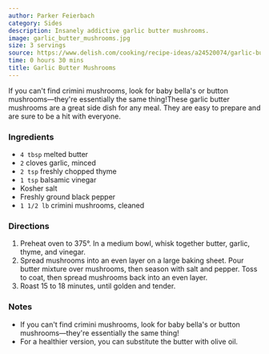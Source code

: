 ```yaml
---
author: Parker Feierbach
category: Sides
description: Insanely addictive garlic butter mushrooms.
image: garlic_butter_mushrooms.jpg
size: 3 servings
source: https://www.delish.com/cooking/recipe-ideas/a24520074/garlic-butter-mushrooms-recipe/
time: 0 hours 30 mins
title: Garlic Butter Mushrooms
---
```


If you can't find crimini mushrooms, look for baby bella's or button mushrooms—they're essentially the same thing!These garlic butter mushrooms are a great side dish for any meal. They are easy to prepare and are sure to be a hit with everyone.

### Ingredients

* `4 tbsp` melted butter
* `2` cloves garlic, minced
* `2 tsp` freshly chopped thyme
* `1 tsp` balsamic vinegar
* Kosher salt
* Freshly ground black pepper
* `1 1/2 lb` crimini mushrooms, cleaned

### Directions

1. Preheat oven to 375°. In a medium bowl, whisk together butter, garlic, thyme, and vinegar.
2. Spread mushrooms into an even layer on a large baking sheet. Pour butter mixture over mushrooms, then season with salt and pepper. Toss to coat, then spread mushrooms back into an even layer.
3. Roast 15 to 18 minutes, until golden and tender.

### Notes

* If you can't find crimini mushrooms, look for baby bella's or button mushrooms—they're essentially the same thing!
* For a healthier version, you can substitute the butter with olive oil.